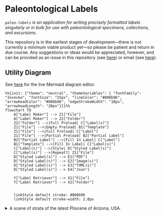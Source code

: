 # Paleontological Labels

_`paleo-labels` is an application for writing precisely formatted labels singularly or in bulk for use with paleontological specimens, collections, and excursions._

This repository is in the earliest stages of development—there is not currently a minimum viable product yet—so please be patient and return in due course. Any suggestions or ideas would be appreciated, however, and can be provided as an issue in this repository (see [here](https://github.com/AFg6K7h4fhy2/paleo-labels/issues)) or email (see [here](https://github.com/AFg6K7h4fhy2#contact)).


## Utility Diagram

See [here](https://www.mermaidchart.com/play#pako:eNqrVkrOT0lVslJSqgUAFW4DVg) for the live Mermaid diagram editor.

```mermaid
%%{init: {"theme": "neutral", "themeVariables": { "fontFamily": "Iosevka", "fontSize": "25px", "lineColor": "#808b96", "arrowheadColor": "#808b96", "edgeStrokeWidth": "10px", "arrowheadLength": "20px"}}}%%
flowchart TD
    A["Label Maker"] --> Z1["File"]
    A["Label Maker"] --> Z2["Folder"]
    Z2["Folder"] -->|Full Preload| C["Label(s)"]
    Z1["File"] -->|Empty Preload| B1["Template"]
    Z1["File"] -->|Full Preload| C["Label"]
    Z1["File"] -->|Partial Preload| B2["Partial Label"]
    B2["Partial Label"] -->|Fill In Label| C["Label"]
    B1["Template"] -->|Fill In Label| C["Label(s)"]
    C["Label(s)"] -->|Style| D["Styled Label(s)"]
    C["Label(s)"] -->|Repeat?| Z1["File"]
    D["Styled Label(s)"] --> E1["PDF"]
    D["Styled Label(s)"] --> E2["Image(s)"]
    D["Styled Label(s)"] --> E3["TOML(s)"]
    D["Styled Label(s)"] --> E4["Json"]

    Y["Label Retriever"] --> X1["File"]
    Y["Label Retriever"] --> X2["Folder"]


    linkStyle default stroke: #808b96
    linkStyle default stroke-width: 2.0px
```


<details markdown=1>

<summary> A scene of strata of the latest Pliocene of Arizona, USA. </summary>

<img src="./assets/readme_photos/IMG_3764.jpg" width="550" />

</details>
